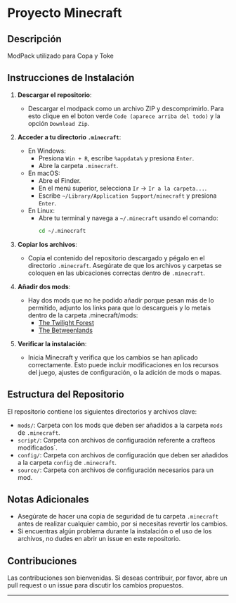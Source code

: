# Proyecto Minecraft

## Descripción

ModPack utilizado para Copa y Toke

## Instrucciones de Instalación

1. **Descargar el repositorio**:
    - Descargar el modpack como un archivo ZIP y descomprimirlo. Para esto clique en el boton verde `Code (aparece arriba del todo)` y la opción `Download Zip`. 

2. **Acceder a tu directorio `.minecraft`**:
    - En Windows:
      - Presiona `Win + R`, escribe `%appdata%` y presiona `Enter`.
      - Abre la carpeta `.minecraft`.
    - En macOS:
      - Abre el Finder.
      - En el menú superior, selecciona `Ir` -> `Ir a la carpeta...`.
      - Escribe `~/Library/Application Support/minecraft` y presiona `Enter`.
    - En Linux:
      - Abre tu terminal y navega a `~/.minecraft` usando el comando:
        ```sh
        cd ~/.minecraft
        ```

3. **Copiar los archivos**:
    - Copia el contenido del repositorio descargado y pégalo en el directorio `.minecraft`. Asegúrate de que los archivos y carpetas se coloquen en las ubicaciones correctas dentro de `.minecraft`.

4. **Añadir dos mods**:
    - Hay dos mods que no he podido añadir porque pesan más de lo permitido, adjunto los links para que lo descargueis y lo metais dentro de la carpeta .minecraft/mods:
      - [The Twilight Forest](https://www.curseforge.com/minecraft/mc-mods/the-twilight-forest/download/3051450)
      - [The Betweenlands](https://www.curseforge.com/minecraft/mc-mods/angry-pixel-the-betweenlands-mod/download/3540284/file)
  
5. **Verificar la instalación**:
    - Inicia Minecraft y verifica que los cambios se han aplicado correctamente. Esto puede incluir modificaciones en los recursos del juego, ajustes de configuración, o la adición de mods o mapas.

## Estructura del Repositorio

El repositorio contiene los siguientes directorios y archivos clave:

- `mods/`: Carpeta con los mods que deben ser añadidos a la carpeta `mods` de `.minecraft`.
- `script/`: Carpeta con archivos de configuración referente a crafteos modificados`.
- `config/`: Carpeta con archivos de configuración que deben ser añadidos a la carpeta `config` de `.minecraft`.
- `source/`: Carpeta con archivos de configuración necesarios para un mod.

## Notas Adicionales

- Asegúrate de hacer una copia de seguridad de tu carpeta `.minecraft` antes de realizar cualquier cambio, por si necesitas revertir los cambios.
- Si encuentras algún problema durante la instalación o el uso de los archivos, no dudes en abrir un issue en este repositorio.

## Contribuciones

Las contribuciones son bienvenidas. Si deseas contribuir, por favor, abre un pull request o un issue para discutir los cambios propuestos.

---
